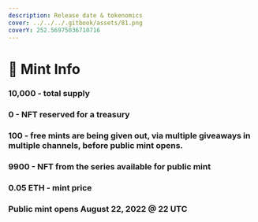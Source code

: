 ```yaml
---
description: Release date & tokenomics
cover: ../../../.gitbook/assets/81.png
coverY: 252.56975036710716
---
```


# 🏦 Mint Info

### 10,000 - total supply

### 0 - NFT reserved for a treasury

### 100 - free mints are being given out, via multiple giveaways in multiple channels, before public mint opens.&#x20;

### 9900 - NFT from the series available for public mint

### 0.05 ETH - mint price

### Public mint opens August 22, 2022 @ 22 UTC&#x20;

